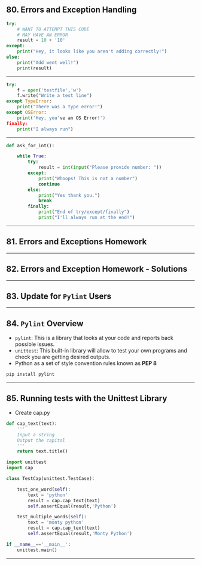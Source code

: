 ## 80. Errors and Exception Handling

```python
try:
    # WANT TO ATTEMPT THIS CODE
    # MAY HAVE AN ERROR
    result = 10 + '10'
except:
    print("Hey, it looks like you aren't adding correctly!")
else:
    print("Add went well!")
    print(result)
```

***

```python
try:
    f = open('testfile','w')
    f.write("Write a test line")
except TypeError:
    print("There was a type error!")
except OSError:
    print('Hey, you've an OS Error!')
finally:
    print("I always run")
```

***

```python
def ask_for_int():

    while True:
        try:
            result = int(input("Please provide number: "))
        except:
            print("Whoops! This is not a number")
            continue
        else:
            print("Yes thank you.")
            break
        finally:
            print("End of try/except/finally")
            print("I'll always run at the end!")
```

***

## 81. Errors and Exceptions Homework

***

## 82. Errors and Exception Homework - Solutions

***

## 83. Update for `Pylint` Users

***

## 84. `Pylint` Overview

* `pylint`: This is a library that looks at your code and reports back possible issues.
* `unittest`: This built-in library will allow to test your own programs and check you are getting desired outputs.
* Python as a set of style convention rules known as **PEP 8**

```
pip install pylint
```
***

## 85. Running tests with the Unittest Library

* Create cap.py
```python
def cap_text(text):
    '''
    Input a string
    Output the capital
    '''
    return text.title()
```

```python
import unittest
import cap

class TestCap(unittest.TestCase):

    test_one_word(self):
        text = 'python'
        result = cap.cap_text(text)
        self.assertEqual(result,'Python')

    test_multiple_words(self):
        text = 'monty python'
        result = cap.cap_text(text)
        self.assertEqual(result,'Monty Python')

if __name__=='__main__':
    unittest.main()
```
***
